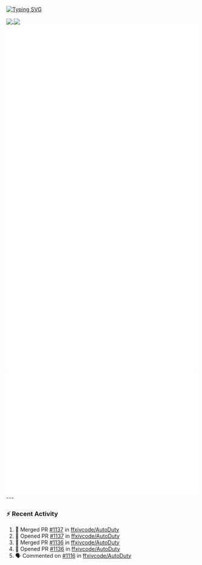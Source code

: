 [![Typing SVG](https://readme-typing-svg.demolab.com?font=Fira+Code&duration=1000&pause=1000&multiline=true&repeat=false&width=435&lines=Simon+Latusek+%7C+Gameplay+Engineer)](https://git.io/typing-svg)

<a href="https://github.com/anuraghazra/github-readme-stats">
  <img height=200 align="center" src="https://github-readme-stats.vercel.app/api?username=erdelf&theme=radical" />
</a>
<a href="https://github.com/anuraghazra/convoychat">
  <img height=200 align="center" src="https://streak-stats.demolab.com?user=erdelf&theme=radical&mode=weekly" />
</a>

<picture>
  <img src="/github-metrics.svg" alt="Metrics">
</picture>

<picture>
  <img src="/github-metrics-achievements.svg" alt="Achievements">
</picture>
---

### :zap: Recent Activity
<!--START_SECTION:activity-->
1. 🎉 Merged PR [#1137](https://github.com/ffxivcode/AutoDuty/pull/1137) in [ffxivcode/AutoDuty](https://github.com/ffxivcode/AutoDuty)
2. 💪 Opened PR [#1137](https://github.com/ffxivcode/AutoDuty/pull/1137) in [ffxivcode/AutoDuty](https://github.com/ffxivcode/AutoDuty)
3. 🎉 Merged PR [#1136](https://github.com/ffxivcode/AutoDuty/pull/1136) in [ffxivcode/AutoDuty](https://github.com/ffxivcode/AutoDuty)
4. 💪 Opened PR [#1136](https://github.com/ffxivcode/AutoDuty/pull/1136) in [ffxivcode/AutoDuty](https://github.com/ffxivcode/AutoDuty)
5. 🗣 Commented on [#1116](https://github.com/ffxivcode/AutoDuty/issues/1116#issuecomment-3316413585) in [ffxivcode/AutoDuty](https://github.com/ffxivcode/AutoDuty)
<!--END_SECTION:activity-->

<!--
**erdelf/erdelf** is a ✨ _special_ ✨ repository because its `README.md` (this file) appears on your GitHub profile.

Here are some ideas to get you started:

- 🔭 I’m currently working on ...
- 🌱 I’m currently learning ...
- 👯 I’m looking to collaborate on ...
- 🤔 I’m looking for help with ...
- 💬 Ask me about ...
- 📫 How to reach me: ...
- 😄 Pronouns: ...
- ⚡ Fun fact: ...
-->
